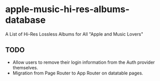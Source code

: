 # apple-music-hi-res-albums-database

A List of Hi-Res Lossless Albums for All "Apple and Music Lovers"

## TODO
- Allow users to remove their login information from the Auth provider themselves.
- Migration from Page Router to App Router on datatable pages.
